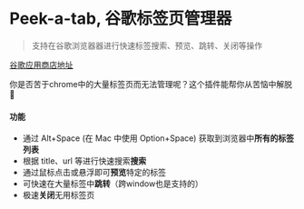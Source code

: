 # Peek-a-tab, 谷歌标签页管理器

> 支持在谷歌浏览器器进行快速标签搜索、预览、跳转、关闭等操作

[谷歌应用商店地址](https://chrome.google.com/webstore/detail/peek-a-tab/nnpdamdaknpnohmlbnmgphiodghbohop)

你是否苦于chrome中的大量标签页而无法管理呢？这个插件能帮你从苦恼中解脱💐


#### 功能
* 通过 Alt+Space (在 Mac 中使用 Option+Space) 获取到浏览器中**所有的标签列表**
* 根据 title、url 等进行快速搜索**搜索**
* 通过鼠标点击或悬浮即可**预览**特定的标签
* 可快速在大量标签中**跳转**（跨window也是支持的）
* 极速**关闭**无用标签页

